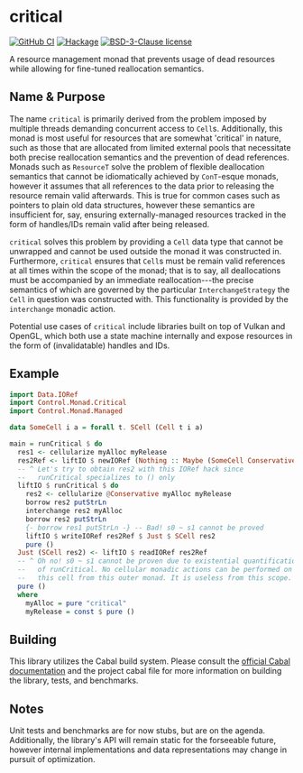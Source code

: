 # critical

[![GitHub CI](https://img.shields.io/github/workflow/status/RiugaBachi/critical/CI?logo=github&style=flat-square)](https://github.com/RiugaBachi/critical/actions)
[![Hackage](https://img.shields.io/hackage/v/critical.svg?logo=haskell&style=flat-square)](https://hackage.haskell.org/package/critical)
[![BSD-3-Clause license](https://img.shields.io/badge/license-BSD--3--Clause-blue.svg?style=flat-square)](LICENSE)

A resource management monad that prevents usage of dead resources while allowing for fine-tuned reallocation semantics.

## Name & Purpose

The name `critical` is primarily derived from the problem imposed by multiple threads demanding concurrent access to `Cell`s. Additionally, this monad is most useful for resources that are somewhat 'critical' in nature, such as those that are allocated from limited external pools that necessitate both precise reallocation semantics and the prevention of dead references. Monads such as `ResourceT` solve the problem of flexible deallocation semantics that cannot be idiomatically achieved by `ConT`-esque monads, however it assumes that all references to the data prior to releasing the resource remain valid afterwards. This is true for common cases such as pointers to plain old data structures, however these semantics are insufficient for, say, ensuring externally-managed resources tracked in the form of handles/IDs remain valid after being released.

`critical` solves this problem by providing a `Cell` data type that cannot be unwrapped and cannot be used outside the monad it was constructed in. Furthermore, `critical` ensures that `Cell`s must be remain valid references at all times within the scope of the monad; that is to say, all deallocations must be accompanied by an immediate reallocation---the precise semantics of which are governed by the particular `InterchangeStrategy` the `Cell` in question was constructed with. This functionality is provided by the `interchange` monadic action.

Potential use cases of `critical` include libraries built on top of Vulkan and OpenGL, which both use a state machine internally and expose resources in the form of (invalidatable) handles and IDs.

## Example

```hs
import Data.IORef
import Control.Monad.Critical
import Control.Monad.Managed

data SomeCell i a = forall t. SCell (Cell t i a)

main = runCritical $ do
  res1 <- cellularize myAlloc myRelease
  res2Ref <- liftIO $ newIORef (Nothing :: Maybe (SomeCell Conservative String))
  -- ^ Let's try to obtain res2 with this IORef hack since 
  --   runCritical specializes to () only
  liftIO $ runCritical $ do
    res2 <- cellularize @Conservative myAlloc myRelease
    borrow res2 putStrLn
    interchange res2 myAlloc 
    borrow res2 putStrLn
    {- borrow res1 putStrLn -} -- Bad! s0 ~ s1 cannot be proved
    liftIO $ writeIORef res2Ref $ Just $ SCell res2
    pure ()
  Just (SCell res2) <- liftIO $ readIORef res2Ref
  -- ^ Oh no! s0 ~ s1 cannot be proven due to existential quantification
  --   of runCritical. No cellular monadic actions can be performed on
  --   this cell from this outer monad. It is useless from this scope.
  pure ()
  where
    myAlloc = pure "critical"
    myRelease = const $ pure ()
```

## Building

This library utilizes the Cabal build system. Please consult the [official Cabal documentation](https://cabal.readthedocs.io) and the project cabal file for more information on building the library, tests, and benchmarks.

## Notes

Unit tests and benchmarks are for now stubs, but are on the agenda. Additionally, the library's API will remain static for the forseeable future, however internal implementations and data representations may change in pursuit of optimization.
